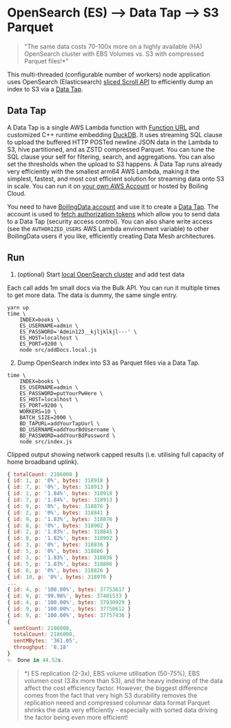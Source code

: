 # OpenSearch (ES) --> Data Tap --> S3 Parquet

> "The same data costs 70-100x more on a highly available (HA) OpenSearch cluster with EBS Volumes vs. S3 with compressed Parquet files!\*"

This multi-threaded (configurable number of workers) node application uses OpenSearch (Elasticsearch) [sliced Scroll API](https://opensearch.org/docs/latest/search-plugins/searching-data/paginate/#scroll-search) to efficiently dump an index to S3 via a [Data Tap](https://github.com/boilingdata/data-taps-template).

## Data Tap

A Data Tap is a single AWS Lambda function with [Function URL](https://docs.aws.amazon.com/lambda/latest/dg/lambda-urls.html) and customized C++ runtime embedding [DuckDB](https://www.duckdb.org/). It uses streaming SQL clause to upload the buffered HTTP POSTed newline JSON data in the Lambda to S3, hive partitioned, and as ZSTD compressed Parquet. You can tune the SQL clause your self for filtering, search, and aggregations. You can also set the thresholds when the upload to S3 happens. A Data Tap runs already very efficiently with the smallest arm64 AWS Lambda, making it the simplest, fastest, and most cost efficient solution for streaming data onto S3 in scale. You can run it on [your own AWS Account](https://github.com/boilingdata/data-taps-template) or hosted by Boiling Cloud.

You need to have [BoilingData account](https://github.com/boilingdata/boilingdata-bdcli) and use it to create a [Data Tap](https://github.com/boilingdata/data-taps-template). The account is used to [fetch authorization tokens](https://github.com/boilingdata/data-taps-template?tab=readme-ov-file#3-get-token-and-ingestion-url-and-send-data) which allow you to send data to a Data Tap (security access control). You can also share write access (see the `AUTHORIZED_USERS` AWS Lambda environment variable) to other BoilingData users if you like, efficiently creating Data Mesh architectures.

## Run

1. (optional) Start [local OpenSearch cluster](docker-compose.yaml) and add test data

Each call adds 1m small docs via the Bulk API. You can run it multiple times to get more data. The data is dummy, the same single entry.

```shell
yarn up
time \
    INDEX=books \
    ES_USERNAME=admin \
    ES_PASSWORD='Admin123__kjljklkjl---' \
    ES_HOST=localhost \
    ES_PORT=9200 \
    node src/addDocs.local.js
```

2. Dump OpenSearch index into S3 as Parquet files via a Data Tap.

```shell
time \
    INDEX=books \
    ES_USERNAME=admin \
    ES_PASSWORD=putYourPwHere \
    ES_HOST=localhost \
    ES_PORT=9200 \
    WORKERS=10 \
    BATCH_SIZE=2000 \
    BD_TAPURL=addYourTapUurl \
    BD_USERNAME=addYourBdUsername \
    BD_PASSWORD=addYourBdPassword \
    node src/index.js
```

Clipped output showing network capped results (i.e. utilising full capacity of home broadband uplink).

```javascript
{ totalCount: 2186008 }
{ id: 1, p: '0%', bytes: 318918 }
{ id: 7, p: '0%', bytes: 318913 }
{ id: 1, p: '1.84%', bytes: 318918 }
{ id: 7, p: '1.84%', bytes: 318913 }
{ id: 9, p: '0%', bytes: 318876 }
{ id: 2, p: '0%', bytes: 318841 }
{ id: 9, p: '1.83%', bytes: 318876 }
{ id: 8, p: '0%', bytes: 318902 }
{ id: 2, p: '1.83%', bytes: 318841 }
{ id: 8, p: '1.82%', bytes: 318902 }
{ id: 3, p: '0%', bytes: 318836 }
{ id: 5, p: '0%', bytes: 318886 }
{ id: 3, p: '1.83%', bytes: 318836 }
{ id: 5, p: '1.83%', bytes: 318886 }
{ id: 6, p: '0%', bytes: 318826 }
{ id: 10, p: '0%', bytes: 318970 }
...
{ id: 4, p: '100.00%', bytes: 37753617 }
{ id: 9, p: '99.98%', bytes: 37401533 }
{ id: 4, p: '100.00%', bytes: 37930929 }
{ id: 9, p: '100.00%', bytes: 37750612 }
{ id: 9, p: '100.00%', bytes: 37757436 }
{
  sentCount: 2186008,
  totalCount: 2186008,
  sentMBytes: '361.05',
  throughput: '8.18'
}
✨  Done in 44.52s.
```

> \*) ES replication (2-3x), EBS volume utilisation (50-75%), EBS volumen cost (3.8x more than S3), and the heavy indexing of the data affect the cost efficiency factor. However, the biggest difference comes from the fact that very high S3 durability removes the replication neeed and compressed columnar data format Parquet shrinks the data very efficiently - especially with sorted data driving the factor being even more efficient!
